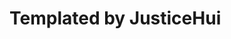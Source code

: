 # Templated by JusticeHui

<!-- # JusticeHui가 PS하는 블로그

### 알고리즘 튜토리얼 프로젝트
[github projects](https://github.com/justiceHui/justiceHui.github.io/projects)에서 작성할 예정 혹은 너무 예전에 작성하여 수정이 필요한 게시물들을 관리하고 있습니다.<br>
원하시는 내용이나 수정해야 할 것이 있으면 issue로 넣어주시면 감사하겠습니다.

### 오류 제보
[github issues](https://github.com/justiceHui/justiceHui.github.io/issues)로 주시거나, 게시물에 댓글로 달아주시면 확인 후 수정하겠습니다.

### Pull requests
사이트 이용 중 불편하신 점을 직접 수정하고 싶으면 pull requests를 넣어주세요. 확인 후 반영하겠습니다.

### 브라우저 지원 여부
![Browser support](http://iissnan.com/nexus/next/browser-support.png)

### Repository Fork
이 블로그를 포크 후 수정해서 사용하실 생각이라면 아래 내용을 확인해주세요.

1. 이 폴더들을 **제외한** 나머지 폴더는 **필요없는 폴더입니다**.
  * `_data`, `_includes`, `_layouts`, `_posts`, `_posts`, `_sass`
  * `about`, `archives`, `assets`, `categories`, `category`, `navigator`, `tag`, `tags`
2. 아래 폴더/파일을 **삭제해주세요**.
  * `_data/teacher.yml`
  * `about/award/` 폴더 전체
  * `about/secpro/` 폴더 전체
  * `teach/` 폴더 전체
3. 이 내용들을 **수정해야 합니다**.
  * `_includes/judge_profile.html` 10번째 줄
  * `_includes/_layout.html`의 google analytics 관련 부분
  * `_includes/index.html`의 github chart 관련 부분
  * `about/index.md`, `navigator/index.html` 전체
  * `_config.yml`의 Disqus 관련 부분
  * `_includes/advertise.html` 전체
  * (사이드바에 광고를 넣지 않는다면) `_includes/_macro/sidebar.html` 하단 `{% include advertise.html %}` 부분 삭제
4.  포스팅 작성 방법은 [여기](https://github.com/justiceHui/justiceHui.github.io/blob/master/posting.md)를 참고해주세요. 

bundle exec jekyll serve 로컬로 실행

-->
